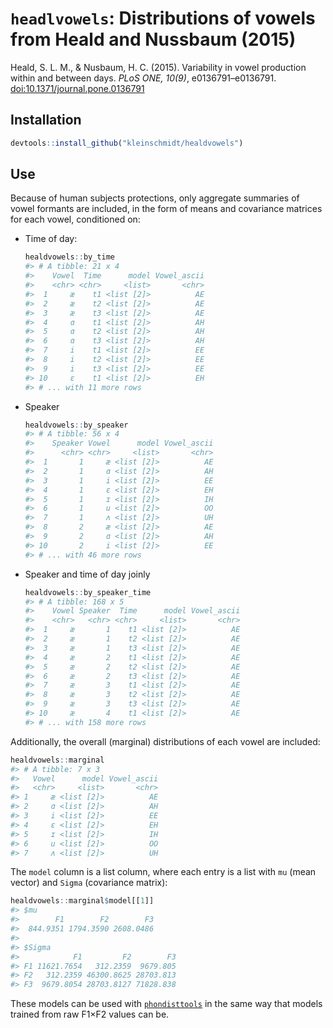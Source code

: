 # `headlvowels`: Distributions of vowels from Heald and Nussbaum (2015)

Heald, S. L. M., & Nusbaum, H. C. (2015). Variability in vowel production within
and between days. _PLoS ONE, 10(9)_, e0136791–e0136791.
[doi:10.1371/journal.pone.0136791](https://doi.org/10.1371/journal.pone.0136791)

## Installation

```r
devtools::install_github("kleinschmidt/healdvowels")
```

## Use

Because of human subjects protections, only aggregate summaries of vowel
formants are included, in the form of means and covariance matrices for each
vowel, conditioned on:

  * Time of day:

    ``` r
    healdvowels::by_time
    #> # A tibble: 21 x 4
    #>    Vowel  Time      model Vowel_ascii
    #>    <chr> <chr>     <list>       <chr>
    #>  1     æ    t1 <list [2]>          AE
    #>  2     æ    t2 <list [2]>          AE
    #>  3     æ    t3 <list [2]>          AE
    #>  4     ɑ    t1 <list [2]>          AH
    #>  5     ɑ    t2 <list [2]>          AH
    #>  6     ɑ    t3 <list [2]>          AH
    #>  7     i    t1 <list [2]>          EE
    #>  8     i    t2 <list [2]>          EE
    #>  9     i    t3 <list [2]>          EE
    #> 10     ɛ    t1 <list [2]>          EH
    #> # ... with 11 more rows
    ```
    
  * Speaker

    ``` r
    healdvowels::by_speaker
    #> # A tibble: 56 x 4
    #>    Speaker Vowel      model Vowel_ascii
    #>      <chr> <chr>     <list>       <chr>
    #>  1       1     æ <list [2]>          AE
    #>  2       1     ɑ <list [2]>          AH
    #>  3       1     i <list [2]>          EE
    #>  4       1     ɛ <list [2]>          EH
    #>  5       1     ɪ <list [2]>          IH
    #>  6       1     u <list [2]>          OO
    #>  7       1     ʌ <list [2]>          UH
    #>  8       2     æ <list [2]>          AE
    #>  9       2     ɑ <list [2]>          AH
    #> 10       2     i <list [2]>          EE
    #> # ... with 46 more rows
    ```

  * Speaker and time of day joinly
  
    ``` r
    healdvowels::by_speaker_time
    #> # A tibble: 168 x 5
    #>    Vowel Speaker  Time      model Vowel_ascii
    #>    <chr>   <chr> <chr>     <list>       <chr>
    #>  1     æ       1    t1 <list [2]>          AE
    #>  2     æ       1    t2 <list [2]>          AE
    #>  3     æ       1    t3 <list [2]>          AE
    #>  4     æ       2    t1 <list [2]>          AE
    #>  5     æ       2    t2 <list [2]>          AE
    #>  6     æ       2    t3 <list [2]>          AE
    #>  7     æ       3    t1 <list [2]>          AE
    #>  8     æ       3    t2 <list [2]>          AE
    #>  9     æ       3    t3 <list [2]>          AE
    #> 10     æ       4    t1 <list [2]>          AE
    #> # ... with 158 more rows
    ```
  
Additionally, the overall (marginal) distributions of each vowel are included:

``` r
healdvowels::marginal
#> # A tibble: 7 x 3
#>   Vowel      model Vowel_ascii
#>   <chr>     <list>       <chr>
#> 1     æ <list [2]>          AE
#> 2     ɑ <list [2]>          AH
#> 3     i <list [2]>          EE
#> 4     ɛ <list [2]>          EH
#> 5     ɪ <list [2]>          IH
#> 6     u <list [2]>          OO
#> 7     ʌ <list [2]>          UH
```

The `model` column is a list column, where each entry is a list with `mu` (mean
vector) and `Sigma` (covariance matrix):

``` r
healdvowels::marginal$model[[1]]
#> $mu
#>        F1        F2        F3 
#>  844.9351 1794.3590 2608.0486 
#> 
#> $Sigma
#>            F1         F2        F3
#> F1 11621.7654   312.2359  9679.805
#> F2   312.2359 46300.8625 28703.813
#> F3  9679.8054 28703.8127 71828.838
```

These models can be used with
[`phondisttools`](https://github.com/kleinschmidt/phondisttools) in the same way
that models trained from raw F1×F2 values can be.
